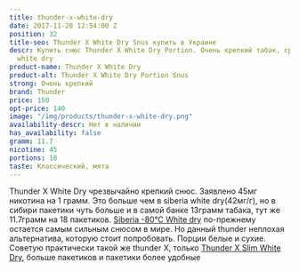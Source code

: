 ```yaml
---
title: thunder-x-white-dry
date: 2017-11-20 12:54:00 Z
position: 32
title-seo: Thunder X White Dry Snus купить в Украине
descr: Купить снюс Thunder X White Dry Portion. Очень крепкий табак, сравнив в siberia
  white dry
product-name: Thunder X White Dry
product-alt: Thunder X White Dry Portion Snus
strong: Очень крепкий
brand: Thunder
price: 150
opt-price: 140
image: "/img/products/thunder-x-white-dry.png"
availability-descr: Нет в наличии
has_availability: false
gramm: 11.7
nicotine: 45
portions: 18
taste: Классический, мята
---
```


Thunder X White Dry чрезвычайно крепкий снюс.
Заявлено 45мг никотина на 1 грамм. Это больше чем в siberia white dry(42мг/г), но в сибири пакетики чуть больше и в самой банке 13грамм табака, тут же 11.7грамм на 18 пакетиков.
[Siberia -80°C White dry](/siberia-white) по-прежнему остается самым сильным снюсом в мире.
Но данный thunder неплохая альтернатива, которую стоит попробовать.
Порции белые и сухие.
Советую практически такой же thunder Х, только [Thunder X Slim White Dry](/thunder-x-slim-white-dry), больше пакетиков и пакетики более удобные